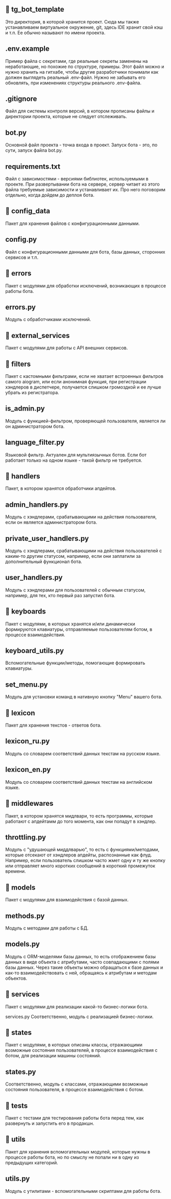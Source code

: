 ## 📁 tg_bot_template

Это директория, в которой хранится проект. Сюда мы также устанавливаем виртуальное окружение, git, здесь IDE хранит свой
кэш и т.п. Ее обычно называют по имени проекта.

## .env.example

Пример файла с секретами, где реальные секреты заменены на неработающие, но похожие по структуре, примеры. Этот файл
можно и нужно хранить на гитхабе, чтобы другие разработчики понимали как должен выглядеть реальный .env-файл. Нужно не
забывать его обновлять, при изменениях структуры реального .env-файла.

## .gitignore

Файл для системы контроля версий, в котором прописаны файлы и директории проекта, которые не следует отслеживать.

## bot.py

Основной файл проекта - точка входа в проект. Запуск бота - это, по сути, запуск файла bot.py.

## requirements.txt

Файл с зависимостями - версиями библиотек, используемыми в проекте. При развертывании бота на сервере, сервер читает из
этого файла требуемые зависимости и устанавливает их. Про него поговорим отдельно, когда дойдем до деплоя бота.

## 📁 config_data

Пакет для хранения файлов с конфигурационными данными.

## config.py

Файл с конфигурационными данными для бота, базы данных, сторонних сервисов и т.п.

## 📁 errors

Пакет с модулями для обработки исключений, возникающих в процессе работы бота.

## errors.py

Модуль с обработчиками исключений.

## 📁 external_services

Пакет с модулями для работы с API внешних сервисов.

## 📁 filters

Пакет с кастомными фильтрами, если не хватает встроенных фильтров самого aiogram, или если анонимная функция, при
регистрации хэндлеров в диспетчере, получается слишком громоздкой и ее лучше убрать из регистратора.

## is_admin.py

Модуль с функцией-фильтром, проверяющей пользователя, является ли он администратором бота.

## language_filter.py

Языковой фильтр. Актуален для мультиязычных ботов. Если бот работает только на одном языке - такой фильтр не требуется.

## 📁 handlers

Пакет, в котором хранятся обработчики апдейтов.

## admin_handlers.py

Модуль с хэндлерами, срабатывающими на действия пользователя, если он является администратором бота.

## private_user_handlers.py

Модуль с хэндлерами, срабатывающими на действия пользователей с каким-то другим статусом, например, если они заплатили
за дополнительный функционал бота.

## user_handlers.py

Модуль с хэндлерами для пользователей с обычным статусом, например, для тех, кто первый раз запустил бота.

## 📁 keyboards

Пакет с модулями, в которых хранятся и/или динамически формируются клавиатуры, отправляемые пользователям ботом, в
процессе взаимодействия.

## keyboard_utils.py

Вспомогательные функции/методы, помогающие формировать клавиатуры.

## set_menu.py

Модуль для установки команд в нативную кнопку "Menu" вашего бота.

## 📁 lexicon

Пакет для хранения текстов - ответов бота.

## lexicon_ru.py

Модуль со словарем соответствий данных текстам на русском языке.

## lexicon_en.py

Модуль со словарем соответствий данных текстам на английском языке.

## 📁 middlewares

Пакет, в котором хранятся мидлвари, то есть программы, которые работают с апдейтамм до того момента, как они попадут в
хэндлер.

## throttling.py

Модуль с "удушающей миддлварью", то есть с функциями/методами, которые отсекают от хэндлеров апдейты, распознанные как
флуд. Например, если пользователь слишком часто жмет одну и ту же кнопку или отправляет много коротких сообщений в
короткий промежуток времени.

## 📁 models

Пакет с модулями для взаимодействия с базой данных.

## methods.py

Модуль с методами для работы с БД.

## models.py

Модуль с ORM-моделями базы данных, то есть отображением базы данных в виде объекта с атрибутами, часто совпадающими с
полями базы данных. Через такие объекты можно обращаться к базе данных и как-то взаимодействовать с ней, обращаясь к
атрибутам и методам объектов.

## 📁 services

Пакет с модулями для реализации какой-то бизнес-логики бота.

services.py Соответственно, модуль с реализацией бизнес-логики.

## 📁 states

Пакет с модулями, в которых описаны классы, отражающими возможные состояния пользователей, в процессе взаимодействия с
ботом, для реализации машины состояний.

## states.py

Соответственно, модуль с классами, отражающими возможные состояния пользователя, в процессе взаимодействия с ботом.

## 📁 tests

Пакет с тестами для тестирования работы бота перед тем, как развернуть и запустить его в продакшн.

## 📁 utils

Пакет для хранения вспомогательных модулей, которые нужны в процессе работы бота, но по смыслу не попали ни в одну из
предыдущих категорий.

## utils.py

Модуль с утилитами - вспомогательными скриптами для работы бота.